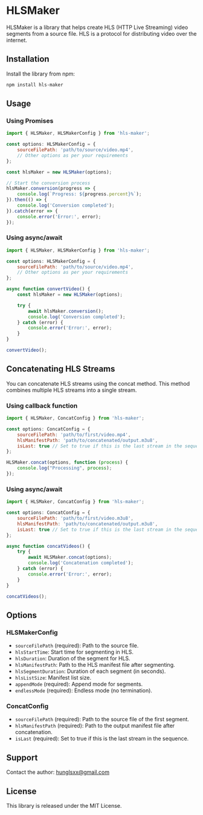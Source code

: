 # HLSMaker

HLSMaker is a library that helps create HLS (HTTP Live Streaming) video segments from a source file. HLS is a protocol for distributing video over the internet.

## Installation

Install the library from npm:

```bash
npm install hls-maker
```

## Usage
### Using Promises
```javascript
import { HLSMaker, HLSMakerConfig } from 'hls-maker';

const options: HLSMakerConfig = {
    sourceFilePath: 'path/to/source/video.mp4',
    // Other options as per your requirements
};

const hlsMaker = new HLSMaker(options);

// Start the conversion process
hlsMaker.conversion(progress => {
    console.log(`Progress: ${progress.percent}%`);
}).then(() => {
    console.log('Conversion completed');
}).catch(error => {
    console.error('Error:', error);
});
```
### Using async/await
```javascript
import { HLSMaker, HLSMakerConfig } from 'hls-maker';

const options: HLSMakerConfig = {
    sourceFilePath: 'path/to/source/video.mp4',
    // Other options as per your requirements
};

async function convertVideo() {
    const hlsMaker = new HLSMaker(options);

    try {
        await hlsMaker.conversion();
        console.log('Conversion completed');
    } catch (error) {
        console.error('Error:', error);
    }
}

convertVideo();
```

## Concatenating HLS Streams
You can concatenate HLS streams using the concat method. This method combines multiple HLS streams into a single stream.
### Using callback function
```javascript
import { HLSMaker, ConcatConfig } from 'hls-maker';

const options: ConcatConfig = {
    sourceFilePath: 'path/to/first/video.mp4',
    hlsManifestPath: 'path/to/concatenated/output.m3u8',
    isLast: true // Set to true if this is the last stream in the sequence
};

HLSMaker.concat(options, function (process) {
    console.log("Processing", process);
});
```
### Using async/await
```javascript
import { HLSMaker, ConcatConfig } from 'hls-maker';

const options: ConcatConfig = {
    sourceFilePath: 'path/to/first/video.m3u8',
    hlsManifestPath: 'path/to/concatenated/output.m3u8',
    isLast: true // Set to true if this is the last stream in the sequence
};

async function concatVideos() {
    try {
        await HLSMaker.concat(options);
        console.log('Concatenation completed');
    } catch (error) {
        console.error('Error:', error);
    }
}

concatVideos();
```

## Options
### HLSMakerConfig
- ```sourceFilePath``` (required): Path to the source file.
- ```hlsStartTime```: Start time for segmenting in HLS.
- ```hlsDuration```: Duration of the segment for HLS.
- ```hlsManifestPath```: Path to the HLS manifest file after segmenting.
- ```hlsSegmentDuration```: Duration of each segment (in seconds).
- ```hlsListSize```: Manifest list size.
- ```appendMode``` (required): Append mode for segments.
- ```endlessMode``` (required): Endless mode (no termination).
### ConcatConfig
- ```sourceFilePath``` (required): Path to the source file of the first segment.
- ```hlsManifestPath``` (required): Path to the output manifest file after concatenation.
- ```isLast``` (required): Set to true if this is the last stream in the sequence.

## Support

Contact the author: hunglsxx@gmail.com

## License
This library is released under the MIT License.
